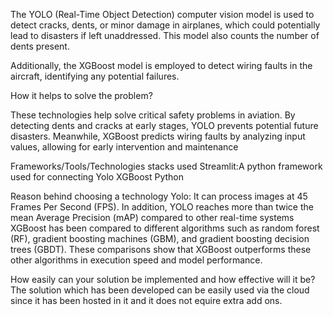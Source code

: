 The YOLO (Real-Time Object Detection) computer vision model is used to detect cracks, dents, or minor damage in airplanes, which could potentially lead to disasters if left unaddressed. This model also counts the number of dents present.

Additionally, the XGBoost model is employed to detect wiring faults in the aircraft, identifying any potential failures.

How it helps to solve the problem?

These technologies help solve critical safety problems in aviation. By detecting dents and cracks at early stages, YOLO prevents potential future disasters. Meanwhile, XGBoost predicts wiring faults by analyzing input values, allowing for early intervention and maintenance

Frameworks/Tools/Technologies stacks used
Streamlit:A python framework used for connecting
Yolo 
XGBoost 
Python

Reason behind choosing a technology
Yolo: It can process images at 45 Frames Per Second (FPS). In addition, YOLO reaches more than twice the mean Average Precision (mAP) compared to other real-time systems
XGBoost has been compared to different algorithms such as random forest (RF), gradient boosting machines (GBM), and gradient boosting decision trees (GBDT). These comparisons show that XGBoost outperforms these other algorithms in execution speed and model performance.


How easily can your solution be implemented and how effective will it be?
The solution which has been developed can be easily used via the cloud since it has been hosted in it and it does not equire extra add ons.


